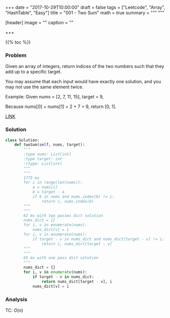 +++
date = "2017-10-29T10:00:00"
draft = false
tags = ["Leetcode", "Array", "HashTable", "Easy"]
title = "001 - Two Sum"
math = true
summary = """ """

[header]
image = ""
caption = ""

+++

{{% toc %}}

### Problem

Given an array of integers, return indices of the two numbers such that they add up to a specific target.

You may assume that each input would have exactly one solution, and you may not use the same element twice.

Example:
Given nums = [2, 7, 11, 15], target = 9,

Because nums[0] + nums[1] = 2 + 7 = 9,
return [0, 1].

[LINK](https://leetcode.com/problems/two-sum/description/)

### Solution

```python
class Solution:
    def twoSum(self, nums, target):
        """
        :type nums: List[int]
        :type target: int
        :rtype: List[int]
        """
        """
        1775 ms
        for i in range(len(nums)):
            a = nums[i]
            b = target - a
            if b in nums and nums.index(b) != i:
                return i, nums.index(b)
        """
        """
        62 ms with two passes dict solution
        nums_dict = {}
        for i, v in enumerate(nums):
            nums_dict[v] = i
        for i, v in enumerate(nums):
            if target - v in nums_dict and nums_dict[target - v] != i:
                return i, nums_dict[target - v]
        """
        """
        65 ms with one pass dict solution
        """
        nums_dict = {}
        for i, v in enumerate(nums):
            if target - v in nums_dict:
                return nums_dict[target - v], i
            nums_dict[v] = i
```

### Analysis

TC: $O(n)$